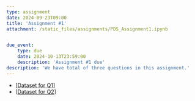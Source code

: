 ```yaml
---
type: assignment
date: 2024-09-23T09:00
title: 'Assignment #1'
attachment: /static_files/assignments/PDS_Assignment1.ipynb


due_event: 
    type: due
    date: 2024-10-13T23:59:00
    description: 'Assignment #1 due'
description: 'We have total of three questions in this assignment.'
---
```

- [[Dataset for Q1]](https://drive.google.com/file/d/10Ej-Ct1qjDLQ2JGxkMjiyOFnBSThOvm5/view?usp=sharing)
- [[Dataset for Q2]](https://drive.google.com/file/d/125c5uBIyjIga_oftl6d9fT7a9n9RRxT6/view?usp=sharing)
